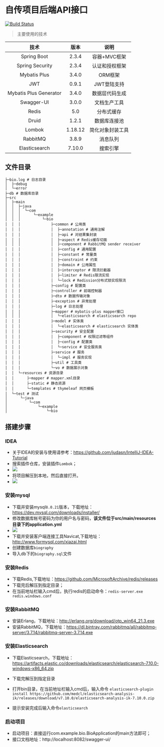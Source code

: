 # 自传项目后端API接口
[![Build Status](https://travis-ci.com/aLIEz1/bio.svg?token=QfoSAd13NxgfgoqsozMM&branch=master)](https://travis-ci.com/aLIEz1/bio)

> 主要使用的技术

|          技术          |  版本   |       说明       |
| :--------------------: | :-----: | :--------------: |
|      Spring Boot       |  2.3.4  |   容器+MVC框架   |
|    Spring Security     |  2.3.4  |  认证和授权框架  |
|      Mybatis Plus      |  3.4.0  |     ORM框架      |
|          JWT           |  0.9.1  |   JWT登陆支持    |
| Mybatis Plus Generator |  3.4.0  |  数据层代码生成  |
|       Swagger-UI       |  3.0.0  |   文档生产工具   |
|         Redis          |   5.0   |    分布式缓存    |
|         Druid          |  1.2.1  |   数据库连接池   |
|         Lombok         | 1.18.12 | 简化对象封装工具 |
|        RabbitMQ        |  3.8.9  |     消息队列     |
|     Elasticsearch      | 7.10.0  |     搜索引擎     |

## 文件目录

```
├─bio.log # 日志目录
│  ├─debug
│  └─error
├─db # 数据库目录
├─src
│  ├─main
│  │  ├─java
│  │  │  └─com
│  │  │      └─example
│  │  │          └─bio
│  │  │              ├─common # 公用类
│  │  │              │  ├─annotation # 通用注解
│  │  │              │  ├─api # 对结果集封装
│  │  │              │  ├─aspect # Redis缓存切面
│  │  │              │  ├─component # RabbitMQ sender receiver
│  │  │              │  ├─config # 通用配置
│  │  │              │  ├─constant # 常量类
│  │  │              │  ├─constraint # 约束
│  │  │              │  ├─domain # 公用属性
│  │  │              │  ├─interceptor # 限流拦截器
│  │  │              │  ├─limiter # Redis限流实现
│  │  │              │  └─lock # Redission分布式锁实现限流
│  │  │              ├─config # 配置类
│  │  │              ├─controller # 前端控制器
│  │  │              ├─dto # 数据传输对象
│  │  │              ├─exception # 异常处理
│  │  │              ├─log # 日志处理
│  │  │              ├─mapper # mybatis-plus mapper接口
│  │  │              │  └─elasticsearch # elasticsearch repo
│  │  │              ├─model # 实体类
│  │  │              │  └─elasticsearch # elasticsearch 实体类
│  │  │              ├─security # 安全配置
│  │  │              │  ├─component # 权限过滤等组件
│  │  │              │  ├─config # 配置类
│  │  │              │  └─service # 安全服务类
│  │  │              ├─service # 服务
│  │  │              │  └─impl # 服务实现
│  │  │              ├─util # 工具类
│  │  │              └─vo # 数据展示对象
│  │  └─resources # 资源目录
│  │      ├─mapper # mapper.xml目录
│  │      ├─static # 静态资源
│  │      └─templates # thymeleaf 网页模板
│  └─test # 测试
│      └─java
│          └─com
│              └─example
│                  └─bio

```



## 搭建步骤

### IDEA

- 关于IDEA的安装与使用请参考：https://github.com/judasn/IntelliJ-IDEA-Tutorial
- 搜索插件仓库，安装插件`Lombok`；
- ![](https://cdn.nlark.com/yuque/0/2020/png/1792508/1604294500238-f1f8a165-6116-4c87-89bc-43a41092552d.png)
- 将项目解压到本地，然后直接打开。
- ![](https://cdn.nlark.com/yuque/0/2020/png/1792508/1604294631599-6a96a0aa-3121-4f6f-a07f-cffcec67c899.png)

### 安装mysql

- 下载并安装mysql`8.0.21`版本，下载地址：https://dev.mysql.com/downloads/installer/
- 修改数据库帐号密码为你的用户名与密码，**该文件位于src/main/resources目录下的application.yml**
- ![](https://cdn.nlark.com/yuque/0/2020/png/1792508/1604293694149-3cc4cd2f-cf7f-4da8-a8da-efc47ae9b307.png)
- 下载并安装客户端连接工具Navicat,下载地址：http://www.formysql.com/xiazai.html
- 创建数据库`biography`
- 导入db下的`biography.sql`文件

### 安装Redis

- 下载Redis,下载地址：https://github.com/MicrosoftArchive/redis/releases
- 下载完后解压到指定目录；
- 在当前地址栏输入cmd后，执行redis的启动命令：`redis-server.exe redis.windows.conf`

### 安装RabbitMQ

- 安装Erlang，下载地址：http://erlang.org/download/otp_win64_21.3.exe
- 安装RabbitMQ，下载地址：https://dl.bintray.com/rabbitmq/all/rabbitmq-server/3.7.14/rabbitmq-server-3.7.14.exe

### 安装Elasticsearch

- 下载Elasticsearch，下载地址：https://artifacts.elastic.co/downloads/elasticsearch/elasticsearch-7.10.0-windows-x86_64.zip 

- 下载完解压到指定目录

- 打开bin目录，在当前地址栏输入cmd后，输入命令 `elasticsearch-plugin install https://github.com/medcl/elasticsearch-analysis-ik/releases/download/v7.10.0/elasticsearch-analysis-ik-7.10.0.zip`

- 提示安装完成后输入命令`elasticsearch`

  

### 启动项目

- 启动项目：直接运行com.example.bio.BioApplication的main方法即可；
- 接口文档地址：http://localhost:8082/swagger-ui/
